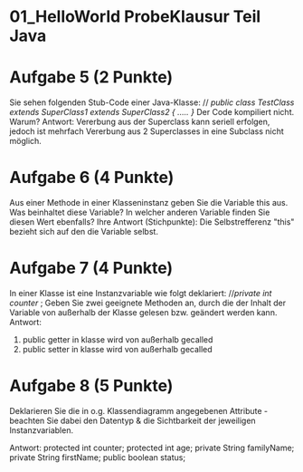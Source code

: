 # 01_HelloWorld ProbeKlausur Teil Java

# Aufgabe 5 (2 Punkte)
Sie sehen folgenden Stub-Code einer Java-Klasse:
// *public class TestClass extends SuperClass1 extends SuperClass2 { ….. }*
Der Code kompiliert nicht. Warum?
Antwort:
Vererbung aus der Superclass kann seriell erfolgen, jedoch ist mehrfach Vererbung aus 2 Superclasses in eine Subclass nicht möglich.

# Aufgabe 6 (4 Punkte)
Aus einer Methode in einer Klasseninstanz geben Sie die Variable this aus.
Was beinhaltet diese Variable? In welcher anderen Variable finden Sie diesen Wert ebenfalls?
Ihre Antwort (Stichpunkte):
Die Selbstrefferenz "this" bezieht sich auf den die Variable selbst.

# Aufgabe 7 (4 Punkte)
In einer Klasse ist eine Instanzvariable wie folgt deklariert: //*private int counter* ; 
Geben Sie zwei geeignete Methoden an, durch die der Inhalt der Variable von außerhalb der Klasse gelesen bzw. geändert werden kann.
Antwort:
1. public getter in klasse wird von außerhalb gecalled
2. public setter in klasse wird von außerhalb gecalled

# Aufgabe 8 (5 Punkte)
Deklarieren Sie die in o.g. Klassendiagramm angegebenen Attribute - beachten Sie dabei
den Datentyp & die Sichtbarkeit der jeweiligen Instanzvariablen.

Antwort:
protected int counter;
protected int age;
private String familyName;
private String firstName;
public boolean status;
